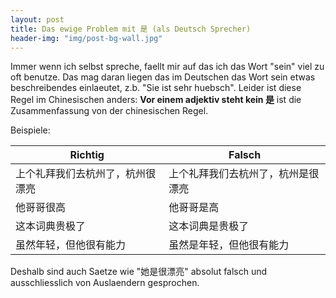 ```yaml
---
layout: post
title: Das ewige Problem mit 是 (als Deutsch Sprecher)
header-img: "img/post-bg-wall.jpg"
---
```


Immer wenn ich selbst spreche, faellt mir auf das ich das Wort "sein" viel zu oft benutze. Das mag daran liegen das im Deutschen das Wort sein etwas beschreibendes einlaeutet, z.b. "Sie ist sehr huebsch". 
Leider ist diese Regel im Chinesischen anders:
**Vor einem adjektiv steht kein 是** ist die Zusammenfassung von der chinesischen Regel.

Beispiele:

|             Richtig              |               Falsch               |
|----------------------------------|------------------------------------|
| 上个礼拜我们去杭州了，杭州很漂亮 | 上个礼拜我们去杭州了，杭州是很漂亮 |
| 他哥哥很高                       | 他哥哥是高                         |
| 这本词典贵极了                   | 这本词典是贵极了                   |
| 虽然年轻，但他很有能力           | 虽然是年轻，但他很有能力           |


Deshalb sind auch Saetze wie "她是很漂亮" absolut falsch und ausschliesslich von Auslaendern gesprochen.
